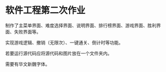 软件工程第二次作业
===========

制作了主菜单界面、难度选择界面、说明界面、排行榜界面、游戏界面、胜利界面、失败界面等。

实现游戏逻辑、撤销（无限次）、一键通关、倒计时等功能。

若要运行源代码应将源代码和图片放在一个文件夹内。

需要有华文新魏字体。

<!--
**Actung10/Actung10** is a ✨ _special_ ✨ repository because its `README.md` (this file) appears on your GitHub profile.

Here are some ideas to get you started:

- 🔭 I’m currently working on ...
- 🌱 I’m currently learning ...
- 👯 I’m looking to collaborate on ...
- 🤔 I’m looking for help with ...
- 💬 Ask me about ...
- 📫 How to reach me: ...
- 😄 Pronouns: ...
- ⚡ Fun fact: ...
-->
